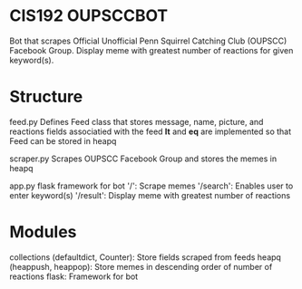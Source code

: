 # CIS192 OUPSCCBOT

Bot that scrapes Official Unofficial Penn Squirrel Catching Club (OUPSCC) Facebook Group.
Display meme with greatest number of reactions for given keyword(s).

# Structure

feed.py
Defines Feed class that stores message, name, picture, and reactions fields associatied with the feed
__lt__ and __eq__ are implemented so that Feed can be stored in heapq

scraper.py
Scrapes OUPSCC Facebook Group and stores the memes in heapq

app.py
flask framework for bot
'/': Scrape memes
'/search': Enables user to enter keyword(s)
'/result': Display meme with greatest number of reactions

# Modules

collections (defaultdict, Counter): Store fields scraped from feeds
heapq (heappush, heappop): Store memes in descending order of number of reactions
flask: Framework for bot
